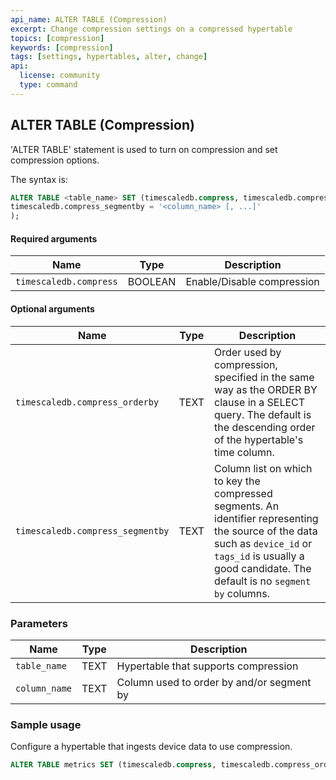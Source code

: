 ```yaml
---
api_name: ALTER TABLE (Compression)
excerpt: Change compression settings on a compressed hypertable
topics: [compression]
keywords: [compression]
tags: [settings, hypertables, alter, change]
api:
  license: community
  type: command
---
```


## ALTER TABLE (Compression) <tag type="community" content="community" />

'ALTER TABLE' statement is used to turn on compression and set compression
options.

The syntax is:

``` sql
ALTER TABLE <table_name> SET (timescaledb.compress, timescaledb.compress_orderby = '<column_name> [ASC | DESC] [ NULLS { FIRST | LAST } ] [, ...]',
timescaledb.compress_segmentby = '<column_name> [, ...]'
);
```

#### Required arguments

|Name|Type|Description|
|---|---|---|
| `timescaledb.compress` | BOOLEAN | Enable/Disable compression |

#### Optional arguments

|Name|Type|Description|
|---|---|---|
| `timescaledb.compress_orderby` | TEXT |Order used by compression, specified in the same way as the ORDER BY clause in a SELECT query. The default is the descending order of the hypertable's time column. |
| `timescaledb.compress_segmentby` | TEXT |Column list on which to key the compressed segments. An identifier representing the source of the data such as `device_id` or `tags_id` is usually a good candidate. The default is no `segment by` columns. |

### Parameters

|Name|Type|Description|
|---|---|---|
| `table_name` | TEXT |Hypertable that supports compression |
| `column_name` | TEXT | Column used to order by and/or segment by |

### Sample usage

Configure a hypertable that ingests device data to use compression.

```sql
ALTER TABLE metrics SET (timescaledb.compress, timescaledb.compress_orderby = 'time DESC', timescaledb.compress_segmentby = 'device_id');
```

